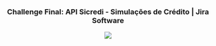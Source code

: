 <div align="center">
    <h3>Challenge Final: API Sicredi - Simulações de Crédito | Jira Software</h3>
    <a href="https://guilhermesvmachado.atlassian.net/jira/software/projects/CF/boards/6" target="_blank"><img src="https://img.shields.io/badge/Jira-0052CC?style=for-the-badge&logo=Jira&logoColor=white" target="_blank"></a>
</div>
